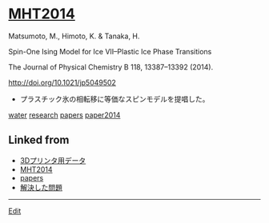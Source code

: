 ---
---
# [MHT2014](/MHT2014)

Matsumoto, M., Himoto, K. & Tanaka, H.

Spin-One Ising Model for Ice VII–Plastic Ice Phase Transitions

The Journal of Physical Chemistry B 118, 13387–13392 (2014).

http://doi.org/10.1021/jp5049502


* プラスチック氷の相転移に等価なスピンモデルを提唱した。

[](https://youtu.be/vlHsFhXvb1k)



[water](/water) [research](/research) [papers](/papers) [paper2014](/paper2014) 


## Linked from

* [3Dプリンタ用データ](3Dプリンタ用データ.md)
* [MHT2014](MHT2014.md)
* [papers](papers.md)
* [解決した問題](解決した問題.md)


----
[Edit](https://github.com/vitroid/vitroid.github.io/edit/master/MD/MHT2014.md)
